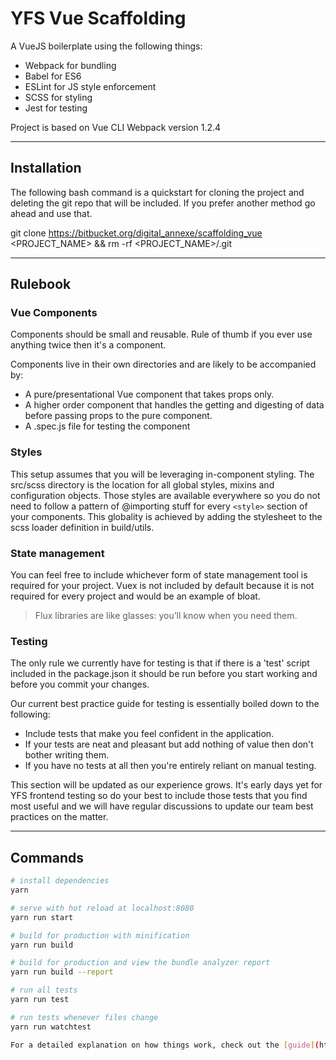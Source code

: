 # YFS Vue Scaffolding

A VueJS boilerplate using the following things:

* Webpack for bundling
* Babel for ES6
* ESLint for JS style enforcement
* SCSS for styling
* Jest for testing

Project is based on Vue CLI Webpack version 1.2.4

----
## Installation

The following bash command is a quickstart for cloning the project and deleting the git repo that will be included. If you prefer another method go ahead and use that.

git clone https://bitbucket.org/digital_annexe/scaffolding_vue <PROJECT_NAME> && rm -rf <PROJECT_NAME>/.git

---

## Rulebook

### Vue Components
Components should be small and reusable. Rule of thumb if you ever use anything twice then it's a component.

Components live in their own directories and are likely to be accompanied by:

* A pure/presentational Vue component that takes props only.
* A higher order component that handles the getting and digesting of data before passing props to the pure component.
* A .spec.js file for testing the component

### Styles
This setup assumes that you will be leveraging in-component styling. The src/scss directory is the location for all global styles, mixins and configuration objects. Those styles are available everywhere so you do not need to follow a pattern of @importing stuff for every `<style>` section of your components. This globality is achieved by adding the stylesheet to the scss loader definition in build/utils.

### State management
You can feel free to include whichever form of state management tool is required for your project. Vuex is not included by default because it is not required for every project and would be an example of bloat.

> Flux libraries are like glasses: you’ll know when you need them.

### Testing
The only rule we currently have for testing is that if there is a 'test' script included in the package.json it should be run before you start working and before you commit your changes.

Our current best practice guide for testing is essentially boiled down to the following:

* Include tests that make you feel confident in the application.
* If your tests are neat and pleasant but add nothing of value then don't bother writing them. 
* If you have no tests at all then you're entirely reliant on manual testing.

This section will be updated as our experience grows. It's early days yet for YFS frontend testing so do your best to include those tests that you find most useful and we will have regular discussions to update our team best practices on the matter.


---
## Commands

``` bash
# install dependencies
yarn

# serve with hot reload at localhost:8080
yarn run start

# build for production with minification
yarn run build

# build for production and view the bundle analyzer report
yarn run build --report

# run all tests
yarn run test

# run tests whenever files change
yarn run watchtest

For a detailed explanation on how things work, check out the [guide](http://vuejs-templates.github.io/webpack/) and [docs for vue-loader](http://vuejs.github.io/vue-loader).
